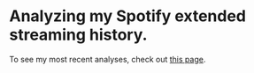 # Analyzing my Spotify extended streaming history.

To see my most recent analyses, check out [this page](http://rpubs.com/danielsarj/analize_spotify).
